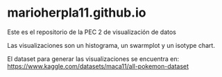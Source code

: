 # marioherpla11.github.io
Este es el repositorio de la PEC 2 de visualización de datos

Las visualizaciones son un histograma, un swarmplot y un isotype chart.

El dataset para generar las visualizaciones se encuentra en: https://www.kaggle.com/datasets/maca11/all-pokemon-dataset

